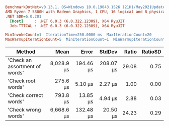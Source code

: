 ``` ini

BenchmarkDotNet=v0.13.1, OS=Windows 10.0.19043.1526 (21H1/May2021Update)
AMD Ryzen 7 5800H with Radeon Graphics, 1 CPU, 16 logical and 8 physical cores
.NET SDK=6.0.201
  [Host]     : .NET 6.0.3 (6.0.322.12309), X64 RyuJIT
  Job-TTTCWL : .NET 6.0.3 (6.0.322.12309), X64 RyuJIT

MinInvokeCount=1  IterationTime=250.0000 ms  MaxIterationCount=20  
MaxWarmupIterationCount=5  MinIterationCount=1  MinWarmupIterationCount=1  

```
|                         Method |       Mean |     Error |    StdDev | Ratio | RatioSD |
|------------------------------- |-----------:|----------:|----------:|------:|--------:|
| &#39;Check an assortment of words&#39; | 8,028.9 μs | 194.46 μs | 208.07 μs | 29.08 |    0.75 |
|             &#39;Check root words&#39; |   275.6 μs |   5.10 μs |   2.27 μs |  1.00 |    0.00 |
|          &#39;Check correct words&#39; |   793.8 μs |  13.85 μs |   4.94 μs |  2.88 |    0.03 |
|            &#39;Check wrong words&#39; | 6,668.6 μs | 132.48 μs |  20.50 μs | 24.23 |    0.29 |
